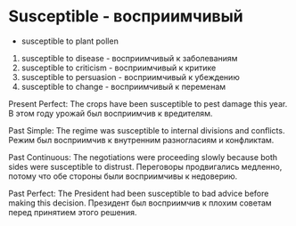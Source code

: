 # Susceptible - восприимчивый

- susceptible to plant pollen

1. susceptible to disease - восприимчивый к заболеваниям
2. susceptible to criticism - восприимчивый к критике
3. susceptible to persuasion - восприимчивый к убеждению
4. susceptible to change - восприимчивый к переменам

Present Perfect:
The crops have been susceptible to pest damage this year.
В этом году урожай был восприимчив к вредителям.

Past Simple:
The regime was susceptible to internal divisions and conflicts.
Режим был восприимчив к внутренним разногласиям и конфликтам.

Past Continuous:
The negotiations were proceeding slowly because both sides were susceptible to distrust.
Переговоры продвигались медленно, потому что обе стороны были восприимчивы к недоверию.

Past Perfect:
The President had been susceptible to bad advice before making this decision.
Президент был восприимчив к плохим советам перед принятием этого решения.
